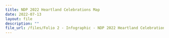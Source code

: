 ```yaml
---
title: NDP 2022 Heartland Celebrations Map
date: 2022-07-13
layout: file
description: ""
file_url: /files/Folio 2 - Infographic - NDP 2022 Heartland Celebrations.pdf
---
```



